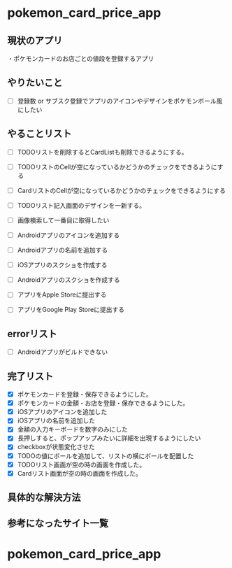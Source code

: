 # pokemon_card_price_app

## 現状のアプリ  
・ポケモンカードのお店ごとの値段を登録するアプリ  

## やりたいこと
- [ ] 登録数 or サブスク登録でアプリのアイコンやデザインをポケモンボール風にしたい

## やることリスト
- [ ] TODOリストを削除するとCardListも削除できるようにする。
- [ ] TODOリストのCellが空になっているかどうかのチェックをできるようにする
- [ ] CardリストのCellが空になっているかどうかのチェックをできるようにする
- [ ] TODOリスト記入画面のデザインを一新する。

- [ ] 画像検索して一番目に取得したい
- [ ] Androidアプリのアイコンを追加する
- [ ] Androidアプリの名前を追加する
- [ ] iOSアプリのスクショを作成する
- [ ] Androidアプリのスクショを作成する
- [ ] アプリをApple Storeに提出する
- [ ] アプリをGoogle Play Storeに提出する

## errorリスト
- [ ] Androidアプリがビルドできない

## 完了リスト
- [x] ポケモンカードを登録・保存できるようにした。
- [x] ポケモンカードの金額・お店を登録・保存できるようにした。
- [x] iOSアプリのアイコンを追加した
- [x] iOSアプリの名前を追加した
- [x] 金額の入力キーボードを数字のみにした
- [x] 長押しすると、ポップアップみたいに詳細を出現するようにしたい
- [x] checkboxが状態変化させた
- [x] TODOの値にボールを追加して、リストの横にボールを配置した
- [x] TODOリスト画面が空の時の画面を作成した。
- [x] Cardリスト画面が空の時の画面を作成した。

## 具体的な解決方法


 
## 参考になったサイト一覧

# pokemon_card_price_app

